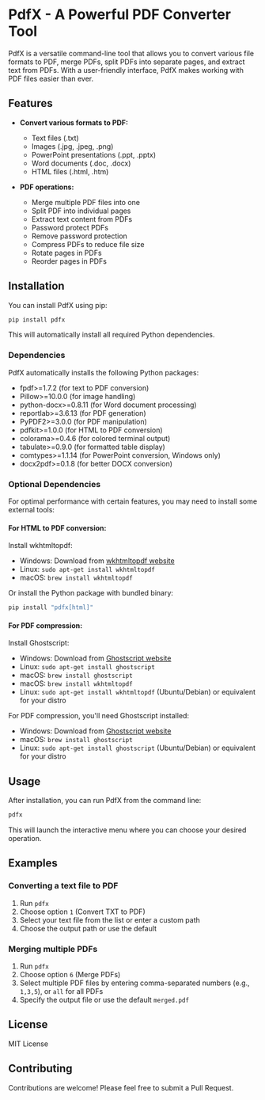 # PdfX - A Powerful PDF Converter Tool

PdfX is a versatile command-line tool that allows you to convert various file formats to PDF, merge PDFs, split PDFs into separate pages, and extract text from PDFs. With a user-friendly interface, PdfX makes working with PDF files easier than ever.

## Features

- **Convert various formats to PDF:**

  - Text files (.txt)
  - Images (.jpg, .jpeg, .png)
  - PowerPoint presentations (.ppt, .pptx)
  - Word documents (.doc, .docx)
  - HTML files (.html, .htm)

- **PDF operations:**
  - Merge multiple PDF files into one
  - Split PDF into individual pages
  - Extract text content from PDFs
  - Password protect PDFs
  - Remove password protection
  - Compress PDFs to reduce file size
  - Rotate pages in PDFs
  - Reorder pages in PDFs

## Installation

You can install PdfX using pip:

```bash
pip install pdfx
```

This will automatically install all required Python dependencies.

### Dependencies

PdfX automatically installs the following Python packages:

- fpdf>=1.7.2 (for text to PDF conversion)
- Pillow>=10.0.0 (for image handling)
- python-docx>=0.8.11 (for Word document processing)
- reportlab>=3.6.13 (for PDF generation)
- PyPDF2>=3.0.0 (for PDF manipulation)
- pdfkit>=1.0.0 (for HTML to PDF conversion)
- colorama>=0.4.6 (for colored terminal output)
- tabulate>=0.9.0 (for formatted table display)
- comtypes>=1.1.14 (for PowerPoint conversion, Windows only)
- docx2pdf>=0.1.8 (for better DOCX conversion)

### Optional Dependencies

For optimal performance with certain features, you may need to install some external tools:

#### For HTML to PDF conversion:

Install wkhtmltopdf:
- Windows: Download from [wkhtmltopdf website](https://wkhtmltopdf.org/downloads.html)
- Linux: `sudo apt-get install wkhtmltopdf`
- macOS: `brew install wkhtmltopdf`

Or install the Python package with bundled binary:
```bash
pip install "pdfx[html]"
```

#### For PDF compression:

Install Ghostscript:
- Windows: Download from [Ghostscript website](https://ghostscript.com/releases/)
- Linux: `sudo apt-get install ghostscript`
- macOS: `brew install ghostscript`
- macOS: `brew install wkhtmltopdf`
- Linux: `sudo apt-get install wkhtmltopdf` (Ubuntu/Debian) or equivalent for your distro

For PDF compression, you'll need Ghostscript installed:

- Windows: Download from [Ghostscript website](https://ghostscript.com/releases/)
- macOS: `brew install ghostscript`
- Linux: `sudo apt-get install ghostscript` (Ubuntu/Debian) or equivalent for your distro

## Usage

After installation, you can run PdfX from the command line:

```bash
pdfx
```

This will launch the interactive menu where you can choose your desired operation.

## Examples

### Converting a text file to PDF

1. Run `pdfx`
2. Choose option `1` (Convert TXT to PDF)
3. Select your text file from the list or enter a custom path
4. Choose the output path or use the default

### Merging multiple PDFs

1. Run `pdfx`
2. Choose option `6` (Merge PDFs)
3. Select multiple PDF files by entering comma-separated numbers (e.g., `1,3,5`), or `all` for all PDFs
4. Specify the output file or use the default `merged.pdf`

## License

MIT License

## Contributing

Contributions are welcome! Please feel free to submit a Pull Request.
